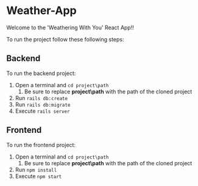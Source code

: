 # Weather-App

Welcome to the 'Weathering With You' React App!!

To run the project follow these following steps:

## Backend

To run the backend project:
1. Open a terminal and ```cd project\path```
	1. Be sure to replace **project\path** with the path of the cloned project
2. Run ```rails db:create```
2. Run ```rails db:migrate```
3. Execute ```rails server```

## Frontend

To run the frontend project:
1. Open a terminal and ```cd project\path```
	1. Be sure to replace **project\path** with the path of the cloned project
2. Run ```npm install```
3. Execute ```npm start```